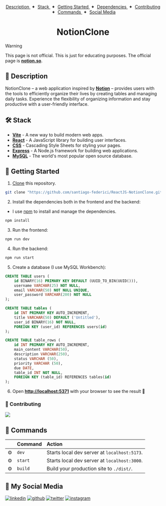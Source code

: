 <div align="center">
    <a href="#-description" target="_blank">
        Description
    </a>
    <span>&nbsp;✦&nbsp;</span>
    <a href="#-stack" target="_blank">
        Stack
    </a>
    <span>&nbsp;✦&nbsp;</span>
    <a href="#--getting-started" target="_blank">
        Getting Started
    </a>
    <span>&nbsp;✦&nbsp;</span>
    <a href="#-dependencies" target="_blank">
        Dependencies
    </a>
    <span>&nbsp;✦&nbsp;</span>
    <a href="#-contributing" target="_blank">
        Contributing
    </a>
    <span>&nbsp;✦&nbsp;</span>
    <a href="#-commands" target="_blank">
        Commands
    </a>
    <span>&nbsp;✦&nbsp;</span>
    <a href="#-social-media" target="_blank">
        Social Media
    </a>
</div>

<h1 align="center">
  NotionClone
</h1>

> [!WARNING]
> This page is not official. This is just for educating purposes. The official page is [**notion.so**](https://notion.so/).

<div id="-description"></div>

## 📝 Description

NotionClone – a web application inspired by [**Notion**](https://notion.so/) – provides users with the tools to efficiently organize their lives by creating tables and managing daily tasks. Experience the flexibility of organizing information and stay productive with a user-friendly interface.


<div id="-stack"></div>

## 🛠️ Stack

- [**Vite**](https://https://vitejs.dev/) - A new way to build modern web apps.
- [**React**](https://react.dev/) - A JavaScript library for building user interfaces.
- [**CSS**](https://developer.mozilla.org/en-US/docs/Web/CSS) - Cascading Style Sheets for styling your pages.
- [**Express**](https://expressjs.com/) - A Node.js framework for building web applications.
- [**MySQL**](https://www.mysql.com/) - The world's most popular open source database.

<div id="-getting-started"></div>


## 🚀 Getting Started

1. [Clone](https://github.com/santiago-federici/ReactJS-NotionClone.git) this repository.

```bash
git clone "https://github.com/santiago-federici/ReactJS-NotionClone.git"
```

<div id="-dependencies"></div>

2. Install the dependencies both in the frontend and the backend:

- I use [npm](https://www.npmjs.com/) to install and manage the dependencies.

```bash
npm install
```

3. Run the frontend:

```bash
npm run dev
```

4. Run the backend:

```bash
npm run start
```

5. Create a database (I use MySQL Workbench):

```sql
CREATE TABLE users (
	id BINARY(16) PRIMARY KEY DEFAULT (UUID_TO_BIN(UUID())),
    username VARCHAR(25) NOT NULL,
    email VARCHAR(50) NOT NULL UNIQUE,
    user_password VARCHAR(200) NOT NULL
);

CREATE TABLE tables (
	id INT PRIMARY KEY AUTO_INCREMENT,
    title VARCHAR(50) DEFAULT ('Untitled'),
    user_id BINARY(16) NOT NULL,
    FOREIGN KEY (user_id) REFERENCES users(id)
);

CREATE TABLE table_rows (
	id INT PRIMARY KEY AUTO_INCREMENT,
    main_content VARCHAR(50),
    description VARCHAR(250),
    status VARCHAR (50),
    priority VARCHAR (50),
    due DATE,
    table_id INT NOT NULL,
    FOREIGN KEY (table_id) REFERENCES tables(id)
);
```

6. Open [**http://localhost:5371**](http://localhost:5371/) with your browser to see the result 🚀

<div id="-contributing"></div>

### 🤝 Contributing

<a href="https://github.com/santiago-federici/ReactJS-NotionClone/graphs/contributors">
  <img src="https://contrib.rocks/image?repo=santiago-federici/ReactJS-NotionClone" />
</a>

<div id="-commands"></div>

## 🧞 Commands

|     | Command          | Action                                        |
| :-- | :--------------- | :-------------------------------------------- |
| ⚙️  | `dev`            | Starts local dev server at `localhost:5173`.  |
| ⚙️  | `start`          | Starts local dev server at `localhost:3000`.  |
| ⚙️  | `build`          | Build your production site to `./dist/`.      |


<div id="-social-media"></div>

## 📲 My Social Media



[![linkedin](https://img.shields.io/badge/linkedin-0077B5?style=for-the-badge&logo=linkedin&logoColor=white)](https://www.linkedin.com/in/santiago-federici/)
[![github](https://img.shields.io/badge/github-181717?style=for-the-badge&logo=github&logoColor=white)](https://github.com/santiago-federici)
[![twitter](https://img.shields.io/badge/twitter-1DA1F2?style=for-the-badge&logo=twitter&logoColor=white)](https://twitter.com/Santi_Federici)
[![instagram](https://img.shields.io/badge/instagram-E4405F?style=for-the-badge&logo=instagram&logoColor=white)](https://www.instagram.com/santi_federici)
